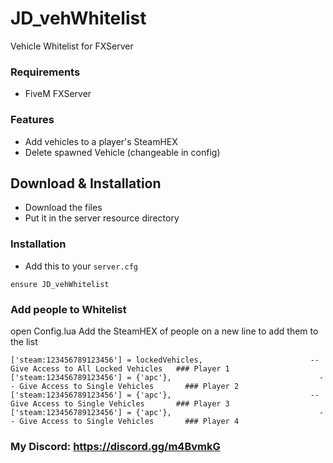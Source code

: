  # JD_vehWhitelist
 Vehicle Whitelist for FXServer

 ### Requirements
 - FiveM FXServer

 ### Features
 - Add vehicles to a player's SteamHEX
 - Delete spawned Vehicle (changeable in config)

 ## Download & Installation

 - Download the files
 - Put it in the server resource directory

 ### Installation
 - Add this to your `server.cfg`
 ```
 ensure JD_vehWhitelist
 ```

 ### Add people to Whitelist
 open Config.lua
 Add the SteamHEX of people on a new line to  add them to the list
 ```
 ['steam:123456789123456'] = lockedVehicles,						-- Give Access to All Locked Vehicles   ### Player 1
 ['steam:123456789123456'] = {'apc'},							      -- Give Access to Single Vehicles       ### Player 2
 ['steam:123456789123456'] = {'apc'},       						-- Give Access to Single Vehicles       ### Player 3
 ['steam:123456789123456'] = {'apc'},							      -- Give Access to Single Vehicles       ### Player 4
 ```


 ### My Discord: https://discord.gg/m4BvmkG

